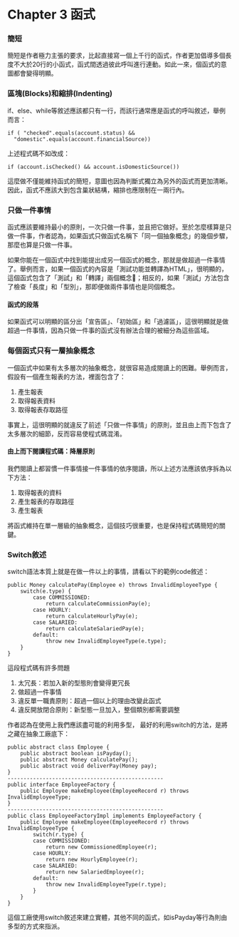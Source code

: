 # Chapter 3 函式

### 簡短

簡短是作者極力主張的要求，比起直接寫一個上千行的函式，作者更加倡導多個長度不大於20行的小函式，函式間透過彼此呼叫進行連動。如此一來，個函式的意圖都會變得明顯。

### 區塊\(Blocks\)和縮排\(Indenting\)

if、else、while等敘述應該都只有一行，而該行通常應是函式的呼叫敘述，舉例而言：

```text
if ( "checked".equals(account.status) &&
  "domestic".equals(account.financialSource))
```

上述程式碼不如改成：

```text
if (account.isChecked() && account.isDomesticSource())
```

這麼做不僅能維持函式的簡短，意圖也因為判斷式獨立為另外的函式而更加清晰。因此，函式不應該大到包含巢狀結構，縮排也應限制在一兩行內。

### 只做一件事情

函式應該要維持最小的原則，一次只做一件事，並且把它做好。至於怎麼樣算是只做一件事，作者認為，如果函式只做函式名稱下「同一個抽象概念」的幾個步驟，那麼也算是只做一件事。

如果你能在一個函式中找到能提出成另一個函式的概念，那就是做超過一件事情了。舉例而言，如果一個函式的內容是「測試功能並轉譯為HTML」，很明顯的，這個函式包含了「測試」和「轉譯」兩個概念；相反的，如果「測試」方法包含了檢查「長度」和「型別」，那即便做兩件事情也是同個概念。

#### 函式的段落

如果函式可以明顯的區分出「宣告區」、「初始區」和「過濾區」，這很明顯就是做超過一件事情，因為只做一件事的函式沒有辦法合理的被細分為這些區域。

### 每個函式只有一層抽象概念

一個函式中如果有太多層次的抽象概念，就很容易造成閱讀上的困難。舉例而言，假設有一個產生報表的方法，裡面包含了：

1. 產生報表
2. 取得報表資料
3. 取得報表存取路徑

事實上，這很明顯的就違反了前述「只做一件事情」的原則，並且由上而下包含了太多層次的細節，反而容易使程式碼混淆。

#### 由上而下閱讀程式碼：降層原則

我們閱讀上都習慣一件事情接一件事情的依序閱讀，所以上述方法應該依序拆為以下方法：

1. 取得報表的資料
2. 產生報表的存取路徑
3. 產生報表

將函式維持在單一層級的抽象概念，這個技巧很重要，也是保持程式碼簡短的關鍵。

### Switch敘述

switch語法本質上就是在做一件以上的事情，請看以下的範例code敘述：

```text
public Money calculatePay(Employee e) throws InvalidEmployeeType {
    switch(e.type) {
        case COMMISSIONED:
            return calculateCommissionPay(e);
        case HOURLY:
            return calculateHourlyPay(e);
        case SALARIED:
            return calculateSalariedPay(e);
        default:
            throw new InvalidEmployeeType(e.type);
    }
}
```

這段程式碼有許多問題

1. 太冗長：若加入新的型態則會變得更冗長
2. 做超過一件事情
3. 違反單一職責原則：超過一個以上的理由改變此函式
4. 違反開放閉合原則：新型態一旦加入，整個類別都需要調整

作者認為在使用上我們應該盡可能的利用多型， 最好的利用switch的方法，是將之藏在抽象工廠底下：

```text
public abstract class Employee {
    public abstract boolean isPayday();
    public abstract Money calculatePay();
    public abstract void deliverPay(Money pay);
}
-------------------------------------------------
public interface EmployeeFactory {
    public Employee makeEmployee(EmployeeRecord r) throws InvalidEmployeeType;
}
-------------------------------------------------
public class EmployeeFactoryImpl implements EmployeeFactory {
    public Employee makeEmployee(EmployeeRecord r) throws InvalidEmployeeType {
        switch(r.type) {
        case COMMISSIONED:
            return new CommissionedEmployee(r);
        case HOURLY:
            return new HourlyEmployee(r);
        case SALARIED:
            return new SalariedEmployee(r);
        default:
            throw new InvalidEmployeeType(r.type);
        }
    }
}
```

這個工廠使用switch敘述來建立實體，其他不同的函式，如isPayday等行為則由多型的方式來指派。



